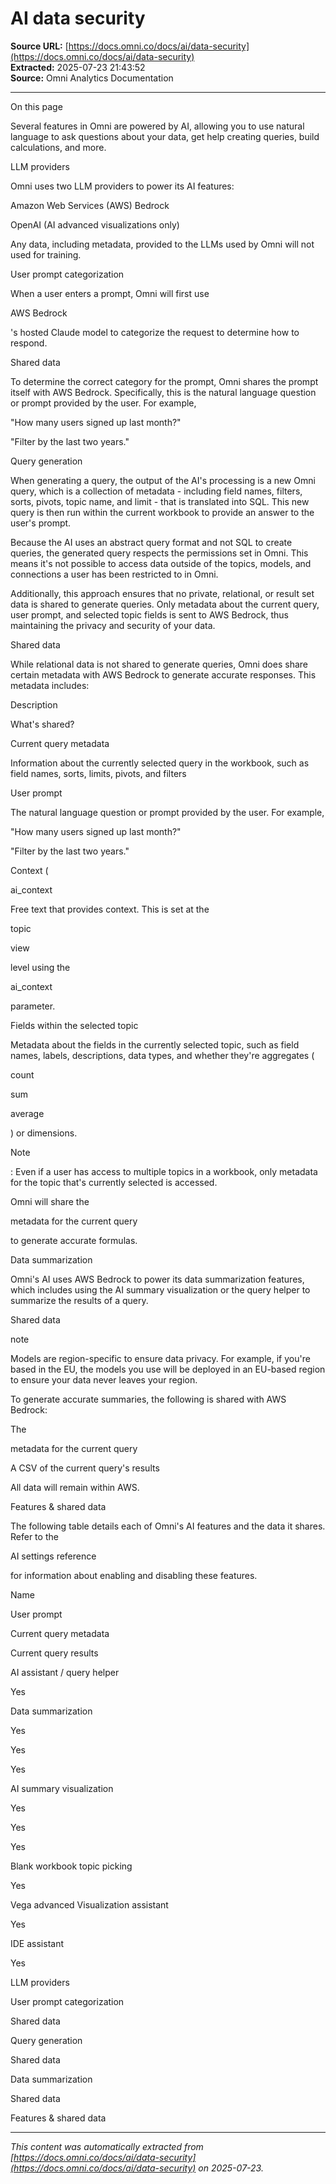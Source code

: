 # AI data security

**Source URL:** [https://docs.omni.co/docs/ai/data-security](https://docs.omni.co/docs/ai/data-security)  
**Extracted:** 2025-07-23 21:43:52  
**Source:** Omni Analytics Documentation

---

On this page

Several features in Omni are powered by AI, allowing you to use natural language to ask questions about your data, get help creating queries, build calculations, and more.

LLM providers

Omni uses two LLM providers to power its AI features:

Amazon Web Services (AWS) Bedrock

OpenAI (AI advanced visualizations only)

Any data, including metadata, provided to the LLMs used by Omni will not used for training.

User prompt categorization

When a user enters a prompt, Omni will first use

AWS Bedrock

's hosted Claude model to categorize the request to determine how to respond.

Shared data

To determine the correct category for the prompt, Omni shares the prompt itself with AWS Bedrock. Specifically, this is the natural language question or prompt provided by the user. For example,

"How many users signed up last month?"

"Filter by the last two years."

Query generation

When generating a query, the output of the AI's processing is a new Omni query, which is a collection of metadata - including field names, filters, sorts, pivots, topic name, and limit - that is translated into SQL. This new query is then run within the current workbook to provide an answer to the user's prompt.

Because the AI uses an abstract query format and not SQL to create queries, the generated query respects the permissions set in Omni. This means it's not possible to access data outside of the topics, models, and connections a user has been restricted to in Omni.

Additionally, this approach ensures that no private, relational, or result set data is shared to generate queries. Only metadata about the current query, user prompt, and selected topic fields is sent to AWS Bedrock, thus maintaining the privacy and security of your data.

Shared data

While relational data is not shared to generate queries, Omni does share certain metadata with AWS Bedrock to generate accurate responses. This metadata includes:

Description

What's shared?

Current query metadata

Information about the currently selected query in the workbook, such as field names, sorts, limits, pivots, and filters

User prompt

The natural language question or prompt provided by the user. For example,

"How many users signed up last month?"

"Filter by the last two years."

Context (

ai_context

Free text that provides context. This is set at the

topic

view

level using the

ai_context

parameter.

Fields within the selected topic

Metadata about the fields in the currently selected topic, such as field names, labels, descriptions, data types, and whether they're aggregates (

count

sum

average

) or dimensions.

Note

: Even if a user has access to multiple topics in a workbook, only metadata for the topic that's currently selected is accessed.

Omni will share the

metadata for the current query

to generate accurate formulas.

Data summarization

Omni's AI uses AWS Bedrock to power its data summarization features, which includes using the AI summary visualization or the query helper to summarize the results of a query.

Shared data

note

Models are region-specific to ensure data privacy. For example, if you're based in the EU, the models you use will be deployed in an EU-based region to ensure your data never leaves your region.

To generate accurate summaries, the following is shared with AWS Bedrock:

The

metadata for the current query

A CSV of the current query's results

All data will remain within AWS.

Features & shared data

The following table details each of Omni's AI features and the data it shares. Refer to the

AI settings reference

for information about enabling and disabling these features.

Name

User prompt

Current query metadata

Current query results

AI assistant / query helper

Yes

Data summarization

Yes

Yes

Yes

AI summary visualization

Yes

Yes

Yes

Blank workbook topic picking

Yes

Vega advanced Visualization assistant

Yes

IDE assistant

Yes

LLM providers

User prompt categorization

Shared data

Query generation

Shared data

Data summarization

Shared data

Features & shared data

---

*This content was automatically extracted from [https://docs.omni.co/docs/ai/data-security](https://docs.omni.co/docs/ai/data-security) on 2025-07-23.*
